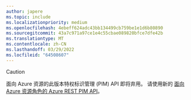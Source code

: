 ```yaml
---
author: japere
ms.topic: include
ms.localizationpriority: medium
ms.openlocfilehash: 4ebeff624adc43bb134499cb759be1e1d6b80890
ms.sourcegitcommit: 43a7c971a97ce1e4c55cbae089820bfce7dfe42b
ms.translationtype: MT
ms.contentlocale: zh-CN
ms.lasthandoff: 03/29/2022
ms.locfileid: "64508607"
---
```

<!-- markdownlint-disable MD041-->

>[!CAUTION]
>面向 Azure 资源的此版本特权标识管理 (PIM) API 即将弃用。 请使用新的 [面向 Azure 资源角色的 Azure REST PIM API](/graph/api/resources/privilegedidentitymanagement-root#migrate-from-pim-v2-to-pim-v3-apis)。
